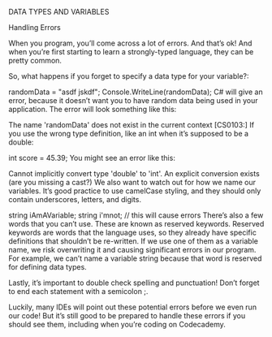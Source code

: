 DATA TYPES AND VARIABLES

Handling Errors

When you program, you’ll come across a lot of errors. And that’s ok! And when you’re first starting to learn a strongly-typed language, they can be pretty common.

So, what happens if you forget to specify a data type for your variable?:

randomData = "asdf jskdf";
Console.WriteLine(randomData);
C# will give an error, because it doesn’t want you to have random data being used in your application. The error will look something like this:

The name 'randomData' does not exist in the current context [CS0103:] 
If you use the wrong type definition, like an int when it’s supposed to be a double:

int  score = 45.39;
You might see an error like this:

Cannot implicitly convert type 'double' to 'int'. An explicit conversion exists (are you missing a cast?)
We also want to watch out for how we name our variables. It’s good practice to use camelCase styling, and they should only contain underscores, letters, and digits.

string iAmAVariable;
string i'mnot; // this will cause errors
There’s also a few words that you can’t use. These are known as reserved keywords. Reserved keywords are words that the language uses, so they already have specific definitions that shouldn’t be re-written. If we use one of them as a variable name, we risk overwriting it and causing significant errors in our program. For example, we can’t name a variable string because that word is reserved for defining data types.

Lastly, it’s important to double check spelling and punctuation! Don’t forget to end each statement with a semicolon ;.

Luckily, many IDEs will point out these potential errors before we even run our code! But it’s still good to be prepared to handle these errors if you should see them, including when you’re coding on Codecademy.

